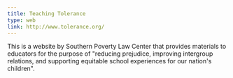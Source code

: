 ```yaml
---
title: Teaching Tolerance
type: web
link: http://www.tolerance.org/
---
```


This is a website by Southern Poverty Law Center that provides materials to educators for the purpose of "reducing prejudice, improving intergroup relations, and supporting equitable school experiences for our nation's children".
